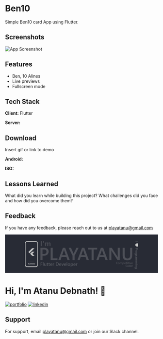 
# Ben10

Simple Ben10 card App using Flutter.


## Screenshots

![App Screenshot](https://via.placeholder.com/468x300?text=App+Screenshot+Here)

  
## Features

- Ben, 10 Alines
- Live previews
- Fullscreen mode


  
## Tech Stack

**Client:** Flutter

**Server:** 

  
## Download

Insert gif or link to demo

**Android:** 

**ISO:** 
## Lessons Learned

What did you learn while building this project? What challenges did you face and how did you overcome them?

  
## Feedback

If you have any feedback, please reach out to us at playatanu@gmail.com

  
![Logo](https://github.com/playatanu/playatanu/raw/main/playatanu.png?raw=true)

    
# Hi, I'm Atanu Debnath! 👋

  

[![portfolio](https://img.shields.io/badge/my_portfolio-000?style=for-the-badge&logo=ko-fi&logoColor=white)](https://playatanu.github.io/)
[![linkedin](https://img.shields.io/badge/linkedin-0A66C2?style=for-the-badge&logo=linkedin&logoColor=white)](https://www.linkedin.com/playatanu)


  
## Support

For support, email playatanu@gmail.com or join our Slack channel.

